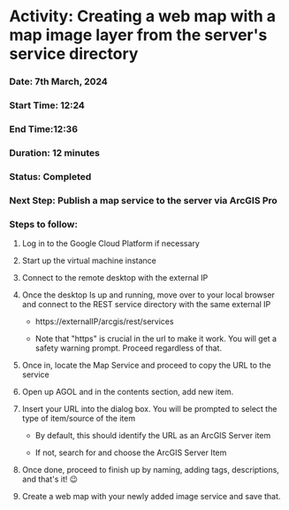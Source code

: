 # Activity: Creating a web map with a map image layer from the server's service directory 

### Date: 7th  March, 2024 

### Start Time: 12:24 

### End Time:12:36 

### Duration: 12 minutes 

### Status: Completed 

### Next Step: Publish a map service to the server via ArcGIS Pro 

 

### Steps to follow: 

1. Log in to the Google Cloud Platform if necessary 

1. Start up the virtual machine instance 

1. Connect to the remote desktop with the external IP 

1. Once the desktop Is up and running, move over to your local browser and connect to the REST service directory with the same external IP 

    * https://externalIP/arcgis/rest/services 

    * Note that "https" is crucial in the url to make it work. You will get a safety warning prompt. Proceed regardless of that. 

1. Once in, locate the Map Service and proceed to copy the URL to the service 

1. Open up AGOL and in the contents section, add new item. 

1. Insert your URL into the dialog box. You will be prompted to select the type of item/source of the item 

    * By default, this should identify the URL as an ArcGIS Server item 

    * If not, search for and choose the ArcGIS Server Item 

1. Once done, proceed to finish up by naming, adding tags, descriptions, and that's it! 😉 

1. Create a web map with your newly added image service and save that. 
